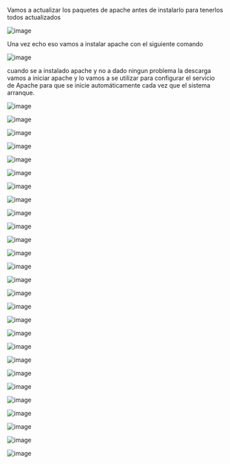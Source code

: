 Vamos a actualizar los paquetes de apache antes de instalarlo para tenerlos todos actualizados

![image](https://github.com/user-attachments/assets/e2f5c111-34c9-46eb-a918-04f7f25aa68e)

Una vez echo eso vamos a instalar apache con el siguiente comando

![image](https://github.com/user-attachments/assets/c5b4d794-c2cc-4515-8a88-5b343ea04e59)

cuando se a instalado apache y no a dado ningun problema la descarga vamos a iniciar apache y 
lo vamos a se utilizar para configurar el servicio de Apache para que se inicie automáticamente cada vez que el sistema arranque.

![image](https://github.com/user-attachments/assets/51b35c8d-d1af-413d-b79f-b20e1e16aeee)

![image](https://github.com/user-attachments/assets/18465fc7-255f-4cea-ab5f-12229fd1c1f0)

![image](https://github.com/user-attachments/assets/a8f3255c-eff8-4140-a456-6412ccafa7e2)

![image](https://github.com/user-attachments/assets/7534cab8-9b6f-4b5c-86d1-6e262ac59e8e)

![image](https://github.com/user-attachments/assets/f69a3404-4dd3-4bea-ac00-9c25865637fc)

![image](https://github.com/user-attachments/assets/518c3f26-5484-4864-9043-254f93f3e76a)

![image](https://github.com/user-attachments/assets/c1fa1443-1aa1-4203-a807-52e81b5524ab)

![image](https://github.com/user-attachments/assets/2fb70d0c-2938-4e9a-b9c9-b83d75102332)

![image](https://github.com/user-attachments/assets/0a550c31-b5dc-42cd-84f3-231a52d8b050)

![image](https://github.com/user-attachments/assets/d1fd4afa-479f-40f7-b291-b229708cc97e)

![image](https://github.com/user-attachments/assets/85d1096d-a6e9-4c32-a555-dcc424c65b73)

![image](https://github.com/user-attachments/assets/fd8e76ff-6be6-4400-a3fd-fdf9c3cd0cd2)

![image](https://github.com/user-attachments/assets/a7ed77a9-5b91-4cb6-849f-3e5ef5e4d626)

![image](https://github.com/user-attachments/assets/6e11fc62-706c-4432-adf9-b2e282a66975)

![image](https://github.com/user-attachments/assets/3e028f38-d0e6-43dd-948b-0cd096e0d306)

![image](https://github.com/user-attachments/assets/b5263d96-7ee8-4efd-96ab-6893c7c6cbf4)

![image](https://github.com/user-attachments/assets/9c633b7d-d4e2-46cb-8776-26700577d956)

![image](https://github.com/user-attachments/assets/417233ac-0a6b-4acd-8880-ebd43b517cc4)

![image](https://github.com/user-attachments/assets/9f135a78-69d6-4046-bcf9-83273de0c7fa)

![image](https://github.com/user-attachments/assets/cabc3bb3-f98c-4d27-be65-253dd64f5e7f)

![image](https://github.com/user-attachments/assets/2f0ffaef-0da3-4334-bf08-a7ccb4853282)

![image](https://github.com/user-attachments/assets/9c735e8e-2d4d-4089-b720-98d43ddb2c7a)

![image](https://github.com/user-attachments/assets/bacccf7f-d4b9-414b-bda5-6fb5ead6ab8b)

![image](https://github.com/user-attachments/assets/19897122-8676-4dc4-8e8f-1e8ad0727619)

![image](https://github.com/user-attachments/assets/43269691-27c6-4d99-befb-e57999bf0f39)

![image](https://github.com/user-attachments/assets/b37d6bc7-6f17-42d5-974d-be8e0bba6197)

![image](https://github.com/user-attachments/assets/b7aa660b-8549-42b3-ba9a-5861707626e8)




























